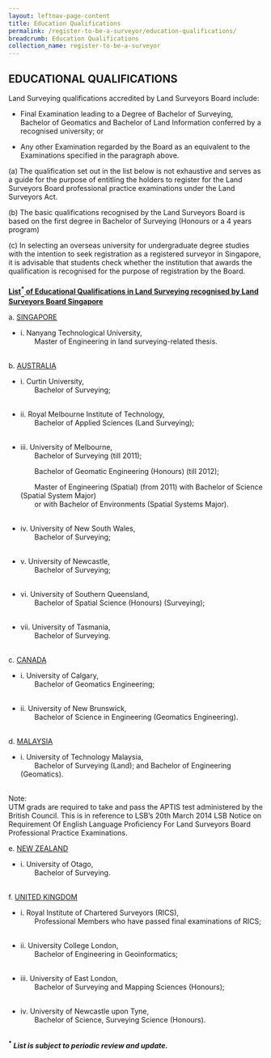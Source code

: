 ```yaml
---
layout: leftnav-page-content
title: Education Qualifications
permalink: /register-to-be-a-surveyor/education-qualifications/
breadcrumb: Education Qualifications
collection_name: register-to-be-a-surveyor
---
```


EDUCATIONAL QUALIFICATIONS
---
<style>
u b sup{
    border-bottom:solid 2px #484848;
    display:inline-block;
    line-height:27px;
}
</style>

Land Surveying qualifications accredited by Land Surveyors Board include:

* Final Examination leading to a Degree of Bachelor of Surveying, Bachelor of Geomatics and Bachelor of Land Information conferred by a recognised university; or

* Any other Examination regarded by the Board as an equivalent to the Examinations specified in the paragraph above.

(a) The qualification set out in the list below is not exhaustive and serves as a guide for the purpose of entitling the holders to register for the Land Surveyors Board professional practice examinations under the Land Surveyors Act.

(b) The basic qualifications recognised by the Land Surveyors Board is based on the first degree in Bachelor of Surveying (Honours or a 4 years program)

(c) In selecting an overseas university for undergraduate degree studies with the intention to seek registration as a registered surveyor in Singapore, it is advisable that students check whether the institution that awards the qualification is recognised for the purpose of registration by the Board.

<u><b>List<sup>*</sup> of Educational Qualifications in Land Surveying recognised by Land Surveyors Board Singapore</b></u>

a. <u>SINGAPORE</u>
   * i. Nanyang Technological University,<br>
        &nbsp;&nbsp;&nbsp;&nbsp;&nbsp;&nbsp; Master of Engineering in land surveying-related thesis.<br><br>
                
b. <u>AUSTRALIA</u>
   * i. Curtin University,<br>
        &nbsp;&nbsp;&nbsp;&nbsp;&nbsp;&nbsp; Bachelor of Surveying;<br><br>

   * ii. Royal Melbourne Institute of Technology,<br>
        &nbsp;&nbsp;&nbsp;&nbsp;&nbsp;&nbsp; Bachelor of Applied Sciences (Land Surveying);<br><br>

   * iii. University of Melbourne,<br>
        &nbsp;&nbsp;&nbsp;&nbsp;&nbsp;&nbsp; Bachelor of Surveying (till 2011);<br>
       
        &nbsp;&nbsp;&nbsp;&nbsp;&nbsp;&nbsp; Bachelor of Geomatic Engineering (Honours) (till 2012);<br>
       
        &nbsp;&nbsp;&nbsp;&nbsp;&nbsp;&nbsp; Master of Engineering (Spatial) (from 2011) with Bachelor of Science (Spatial System Major)<br>
        &nbsp;&nbsp;&nbsp;&nbsp;&nbsp;&nbsp; or with Bachelor of Environments (Spatial Systems Major).<br><br>
       
   * iv. University of New South Wales,<br>
        &nbsp;&nbsp;&nbsp;&nbsp;&nbsp;&nbsp; Bachelor of Surveying;<br><br>
       
   * v. University of Newcastle,<br>
        &nbsp;&nbsp;&nbsp;&nbsp;&nbsp;&nbsp; Bachelor of Surveying;<br><br>
       
   * vi. University of Southern Queensland,<br>
        &nbsp;&nbsp;&nbsp;&nbsp;&nbsp;&nbsp; Bachelor of Spatial Science (Honours) (Surveying);<br><br>
       
   * vii. University of Tasmania,<br>
        &nbsp;&nbsp;&nbsp;&nbsp;&nbsp;&nbsp; Bachelor of Surveying.<br><br>
       
c. <u>CANADA</u>
   * i. University of Calgary,<br>
        &nbsp;&nbsp;&nbsp;&nbsp;&nbsp;&nbsp; Bachelor of Geomatics Engineering;<br><br>
       
   * ii. University of New Brunswick,<br>
        &nbsp;&nbsp;&nbsp;&nbsp;&nbsp;&nbsp; Bachelor of Science in Engineering (Geomatics Engineering).<br><br>
       
d. <u>MALAYSIA</u>
   * i. University of Technology Malaysia,<br>
        &nbsp;&nbsp;&nbsp;&nbsp;&nbsp;&nbsp; Bachelor of Surveying (Land); and Bachelor of Engineering (Geomatics).<br><br>
       
Note:<br>
UTM grads are required to take and pass the APTIS test administered by the British Council. This is in reference to LSB’s 20th March 2014 LSB Notice on Requirement Of English Language Proficiency For Land Surveyors Board Professional Practice Examinations.

e. <u>NEW ZEALAND</u>
   * i. University of Otago,<br>
        &nbsp;&nbsp;&nbsp;&nbsp;&nbsp;&nbsp; Bachelor of Surveying.<br><br>
       
f. <u>UNITED KINGDOM</u>
   * i. Royal Institute of Chartered Surveyors (RICS),<br>
        &nbsp;&nbsp;&nbsp;&nbsp;&nbsp;&nbsp; Professional Members who have passed final examinations of RICS;<br><br>
       
   * ii. University College London,<br>
        &nbsp;&nbsp;&nbsp;&nbsp;&nbsp;&nbsp; Bachelor of Engineering in Geoinformatics;<br><br>
        
   * iii. University of East London,<br>
        &nbsp;&nbsp;&nbsp;&nbsp;&nbsp;&nbsp; Bachelor of Surveying and Mapping Sciences (Honours);<br><br>
        
   * iv. University of Newcastle upon Tyne,<br>
        &nbsp;&nbsp;&nbsp;&nbsp;&nbsp;&nbsp; Bachelor of Science, Surveying Science (Honours).<br><br>
        
<b><sup>*</sup> <i>List is subject to periodic review and update.</i></b>
